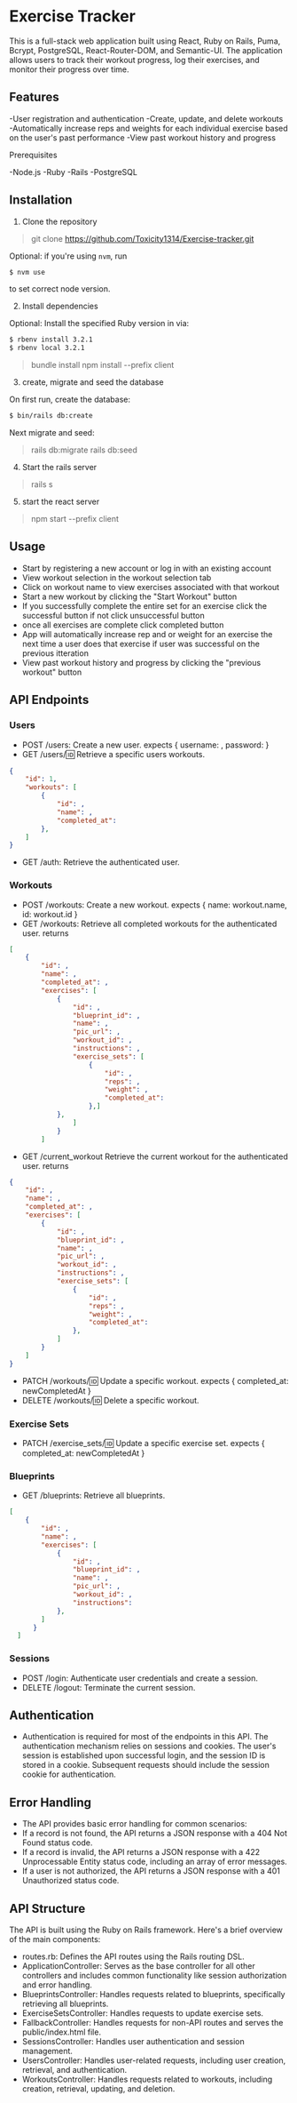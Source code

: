 # Exercise Tracker

This is a full-stack web application built using React, Ruby on Rails, Puma, Bcrypt, PostgreSQL, React-Router-DOM, and Semantic-UI. The application allows users to track their workout progress, log their exercises, and monitor their progress over time.

## Features

-User registration and authentication
-Create, update, and delete workouts
-Automatically increase reps and weights for each individual exercise based on the user's past performance
-View past workout history and progress

Prerequisites

-Node.js
-Ruby
-Rails
-PostgreSQL

## Installation

1. Clone the repository

> git clone https://github.com/Toxicity1314/Exercise-tracker.git

Optional: if you're using `nvm`, run

```bash
$ nvm use
```

to set correct node version.

2. Install dependencies

Optional: Install the specified Ruby version in via:

```bash
$ rbenv install 3.2.1
$ rbenv local 3.2.1
```

> bundle install
> npm install --prefix client

3. create, migrate and seed the database

On first run, create the database:

```bash
$ bin/rails db:create
```

Next migrate and seed:

> rails db:migrate
> rails db:seed

4. Start the rails server

> rails s

5. start the react server

> npm start --prefix client

## Usage

- Start by registering a new account or log in with an existing account
- View workout selection in the workout selection tab
- Click on workout name to view exercises associated with that workout
- Start a new workout by clicking the "Start Workout" button
- If you successfully complete the entire set for an exercise click the successful button if not
  click unsuccessful button
- once all exercises are complete click completed button
- App will automatically increase rep and or weight for an exercise the next time a user does that exercise if user was successful on the previous itteration
- View past workout history and progress by clicking the "previous workout" button

## API Endpoints

### Users

- POST /users: Create a new user. expects { username: , password: }
- GET /users/:id: Retrieve a specific users workouts.

```json
{
    "id": 1,
    "workouts": [
        {
            "id": ,
            "name": ,
            "completed_at":
        },
    ]
}
```

- GET /auth: Retrieve the authenticated user.

### Workouts

- POST /workouts: Create a new workout. expects { name: workout.name, id: workout.id }
- GET /workouts: Retrieve all completed workouts for the authenticated user. returns

```json
[
    {
        "id": ,
        "name": ,
        "completed_at": ,
        "exercises": [
            {
                "id": ,
                "blueprint_id": ,
                "name": ,
                "pic_url": ,
                "workout_id": ,
                "instructions": ,
                "exercise_sets": [
                    {
                        "id": ,
                        "reps": ,
                        "weight": ,
                        "completed_at":
                    },]
            },
                ]
            }
        ]
```

- GET /current_workout Retrieve the current workout for the authenticated user. returns

```json
{
    "id": ,
    "name": ,
    "completed_at": ,
    "exercises": [
        {
            "id": ,
            "blueprint_id": ,
            "name": ,
            "pic_url": ,
            "workout_id": ,
            "instructions": ,
            "exercise_sets": [
                {
                    "id": ,
                    "reps": ,
                    "weight": ,
                    "completed_at":
                },
            ]
        }
    ]
}
```

- PATCH /workouts/:id: Update a specific workout. expects { completed_at: newCompletedAt }
- DELETE /workouts/:id: Delete a specific workout.

### Exercise Sets

- PATCH /exercise_sets/:id: Update a specific exercise set. expects { completed_at: newCompletedAt }

### Blueprints

- GET /blueprints: Retrieve all blueprints.

```json
[
    {
        "id": ,
        "name": ,
        "exercises": [
            {
                "id": ,
                "blueprint_id": ,
                "name": ,
                "pic_url": ,
                "workout_id": ,
                "instructions":
            },
        ]
      }
  ]
```

### Sessions

- POST /login: Authenticate user credentials and create a session.
- DELETE /logout: Terminate the current session.

## Authentication

- Authentication is required for most of the endpoints in this API. The authentication mechanism relies on sessions and cookies. The user's session is established upon successful login, and the session ID is stored in a cookie. Subsequent requests should include the session cookie for authentication.

## Error Handling

- The API provides basic error handling for common scenarios:
- If a record is not found, the API returns a JSON response with a 404 Not Found status code.
- If a record is invalid, the API returns a JSON response with a 422 Unprocessable Entity status code, including an array of error messages.
- If a user is not authorized, the API returns a JSON response with a 401 Unauthorized status code.

## API Structure

The API is built using the Ruby on Rails framework. Here's a brief overview of the main components:

- routes.rb: Defines the API routes using the Rails routing DSL.
- ApplicationController: Serves as the base controller for all other controllers and includes common functionality like session authorization and error handling.
- BlueprintsController: Handles requests related to blueprints, specifically retrieving all blueprints.
- ExerciseSetsController: Handles requests to update exercise sets.
- FallbackController: Handles requests for non-API routes and serves the public/index.html file.
- SessionsController: Handles user authentication and session management.
- UsersController: Handles user-related requests, including user creation, retrieval, and authentication.
- WorkoutsController: Handles requests related to workouts, including creation, retrieval, updating, and deletion.
